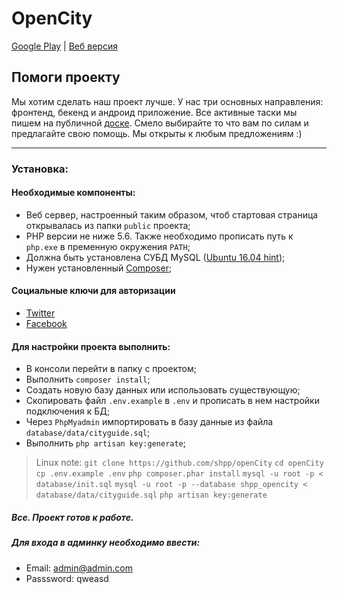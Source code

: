 # OpenCity
[Google Play](https://play.google.com/store/apps/details?id=me.kowo.opencity) | [Веб версия](http://opencity.shpp.me/)

## Помоги проекту
Мы хотим сделать наш проект лучше. У нас три основных направления: фронтенд, бекенд и андроид приложение.
Все активные таски мы пишем на публичной [доске](https://trello.com/b/ZfK6Z8a3/-). Смело выбирайте то что вам по силам и предлагайте свою помощь.
Мы открыты к любым предложениям :)

***
### Установка:

#### Необходимые компоненты:
* Веб сервер, настроенный таким образом, чтоб стартовая страница открывалась из папки `public` проекта;
* PHP версии не ниже 5.6. Также необходимо прописать путь к `php.exe` в пременную окружения `PATH`;
* Должна быть установлена СУБД MySQL ([Ubuntu 16.04 hint](https://www.digitalocean.com/community/tutorials/how-to-install-mysql-on-ubuntu-16-04));
* Нужен установленный [Composer](https://getcomposer.org/download/);

#### Социальные ключи для авторизации
*  [Twitter](https://apps.twitter.com/app/new)
*  [Facebook](https://developers.facebook.com/apps/)

#### Для настройки проекта выполнить:
* В консоли перейти в папку с проектом;
* Выполнить `composer install`;
* Создать новую базу данных или использовать существующую;
* Скопировать файл `.env.example` в `.env` и прописать в нем настройки подключения к БД;
* Через `PhpMyadmin` импортировать в базу данные из файла `database/data/cityguide.sql`;
* Выполнить `php artisan key:generate`;

> Linux note:
> `git clone https://github.com/shpp/openCity`
> `cd openCity`
> `cp .env.example .env`
> `php composer.phar install`
> `mysql -u root -p < database/init.sql`
> `mysql -u root -p --database shpp_opencity < database/data/cityguide.sql`
> `php artisan key:generate`

##### Все. Проект готов к работе.  

##### Для входа в админку необходимо ввести:
* Email: admin@admin.com
* Passsword: qweasd
